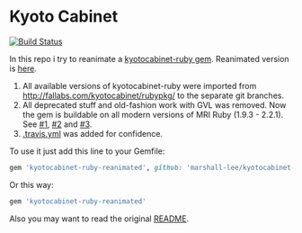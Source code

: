 Kyoto Cabinet
=============
[![Build Status](https://travis-ci.org/marshall-lee/kyotocabinet-ruby.svg)](https://travis-ci.org/marshall-lee/kyotocabinet-ruby)

In this repo i try to reanimate a [kyotocabinet-ruby gem](https://rubygems.org/gems/kyotocabinet-ruby). Reanimated version is [here](https://rubygems.org/gems/kyotocabinet-ruby-reanimated).

1. All available versions of kyotocabinet-ruby were imported from http://fallabs.com/kyotocabinet/rubypkg/ to the separate git branches.
2. All deprecated stuff and old-fashion work with GVL was removed. Now the gem is buildable on all modern versions of MRI Ruby (1.9.3 - 2.2.1).
   See [#1](https://github.com/marshall-lee/kyotocabinet-ruby/pull/1), [#2](https://github.com/marshall-lee/kyotocabinet-ruby/pull/2) and [#3](https://github.com/marshall-lee/kyotocabinet-ruby/pull/3).
3. [.travis.yml](.travis.yml) was added for confidence.

To use it just add this line to your Gemfile:

```ruby
gem 'kyotocabinet-ruby-reanimated', github: 'marshall-lee/kyotocabinet-ruby', branch: '1-32'
```

Or this way:

```ruby
gem 'kyotocabinet-ruby-reanimated'
```

Also you may want to read the original [README](README).
